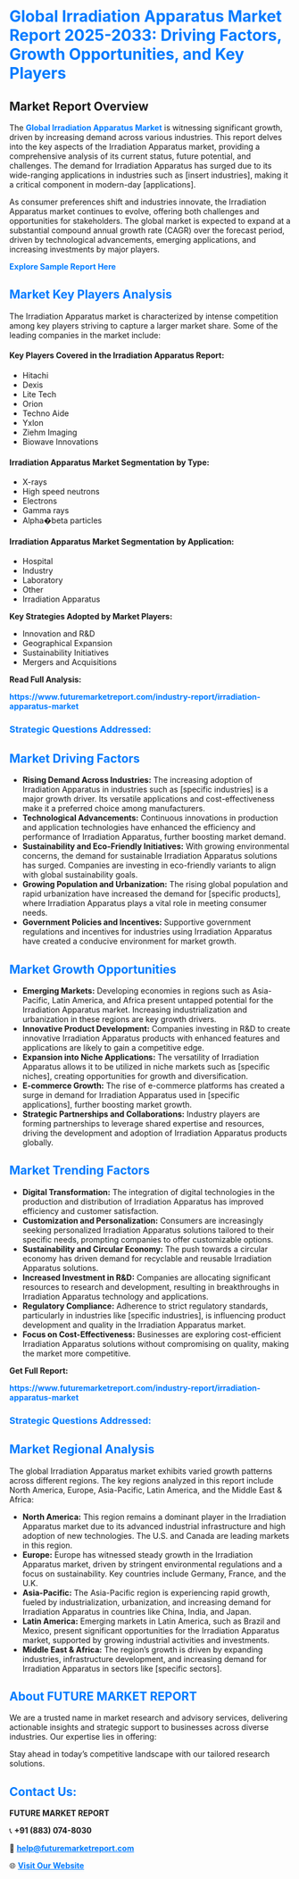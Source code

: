 <h1 style="color: #007BFF;">Global Irradiation Apparatus Market Report 2025-2033: Driving Factors, Growth Opportunities, and Key Players</h1>

<section id="overview">
<h2>Market Report Overview</h2>
<p>The <a href="https://www.futuremarketreport.com/industry-report/irradiation-apparatus-market" style="color: #007BFF; text-decoration: none;"><strong>Global Irradiation Apparatus Market</strong></a> is witnessing significant growth, driven by increasing demand across various industries. This report delves into the key aspects of the Irradiation Apparatus market, providing a comprehensive analysis of its current status, future potential, and challenges. The demand for Irradiation Apparatus has surged due to its wide-ranging applications in industries such as [insert industries], making it a critical component in modern-day [applications].</p>
<p>As consumer preferences shift and industries innovate, the Irradiation Apparatus market continues to evolve, offering both challenges and opportunities for stakeholders. The global market is expected to expand at a substantial compound annual growth rate (CAGR) over the forecast period, driven by technological advancements, emerging applications, and increasing investments by major players.</p>
</section>

<section id="overview">
<p><a href="https://www.futuremarketreport.com/request-sample/reportId=125245" style="color: #007BFF; text-decoration: none;"><strong>Explore Sample Report Here</strong></a></p>
</section>

<section id="key-players">
<h2 style="color: #007BFF;">Market Key Players Analysis</h2>
<p>The Irradiation Apparatus market is characterized by intense competition among key players striving to capture a larger market share. Some of the leading companies in the market include:</p>
<h4>Key Players Covered in the Irradiation Apparatus Report:</h4>
<ul><li>Hitachi</li><li>Dexis</li><li>Lite Tech</li><li>Orion</li><li>Techno Aide</li><li>Yxlon</li><li>Ziehm Imaging</li><li>Biowave Innovations</li></ul>
<h4>Irradiation Apparatus Market Segmentation by Type:</h4>
<ul><li>X-rays</li><li>High speed neutrons</li><li>Electrons</li><li>Gamma rays</li><li>Alpha�beta particles</li></ul>

<h4>Irradiation Apparatus Market Segmentation by Application:</h4>
<ul><li>Hospital</li><li>Industry</li><li>Laboratory</li><li>Other</li><li>Irradiation Apparatus</li></ul>
<p><strong>Key Strategies Adopted by Market Players:</strong></p>
<ul>
<li>Innovation and R&D</li>
<li>Geographical Expansion</li>
<li>Sustainability Initiatives</li>
<li>Mergers and Acquisitions</li>
</ul>
</section>

<section>
<p><strong>Read Full Analysis: </strong></p><a href="https://www.futuremarketreport.com/industry-report/irradiation-apparatus-market" style="color: #007BFF; text-decoration: none;"><strong>https://www.futuremarketreport.com/industry-report/irradiation-apparatus-market</strong></a>
<h3 style="color: #007BFF;">Strategic Questions Addressed:</h3>
</section>

<section id="driving-factors">
<h2 style="color: #007BFF;">Market Driving Factors</h2>
<ul>
<li><strong>Rising Demand Across Industries:</strong> The increasing adoption of Irradiation Apparatus in industries such as [specific industries] is a major growth driver. Its versatile applications and cost-effectiveness make it a preferred choice among manufacturers.</li>
<li><strong>Technological Advancements:</strong> Continuous innovations in production and application technologies have enhanced the efficiency and performance of Irradiation Apparatus, further boosting market demand.</li>
<li><strong>Sustainability and Eco-Friendly Initiatives:</strong> With growing environmental concerns, the demand for sustainable Irradiation Apparatus solutions has surged. Companies are investing in eco-friendly variants to align with global sustainability goals.</li>
<li><strong>Growing Population and Urbanization:</strong> The rising global population and rapid urbanization have increased the demand for [specific products], where Irradiation Apparatus plays a vital role in meeting consumer needs.</li>
<li><strong>Government Policies and Incentives:</strong> Supportive government regulations and incentives for industries using Irradiation Apparatus have created a conducive environment for market growth.</li>
</ul>
</section>

<section id="growth-opportunities">
<h2 style="color: #007BFF;">Market Growth Opportunities</h2>
<ul>
<li><strong>Emerging Markets:</strong> Developing economies in regions such as Asia-Pacific, Latin America, and Africa present untapped potential for the Irradiation Apparatus market. Increasing industrialization and urbanization in these regions are key growth drivers.</li>
<li><strong>Innovative Product Development:</strong> Companies investing in R&D to create innovative Irradiation Apparatus products with enhanced features and applications are likely to gain a competitive edge.</li>
<li><strong>Expansion into Niche Applications:</strong> The versatility of Irradiation Apparatus allows it to be utilized in niche markets such as [specific niches], creating opportunities for growth and diversification.</li>
<li><strong>E-commerce Growth:</strong> The rise of e-commerce platforms has created a surge in demand for Irradiation Apparatus used in [specific applications], further boosting market growth.</li>
<li><strong>Strategic Partnerships and Collaborations:</strong> Industry players are forming partnerships to leverage shared expertise and resources, driving the development and adoption of Irradiation Apparatus products globally.</li>
</ul>
</section>

<section id="trending-factors">
<h2 style="color: #007BFF;">Market Trending Factors</h2>
<ul>
<li><strong>Digital Transformation:</strong> The integration of digital technologies in the production and distribution of Irradiation Apparatus has improved efficiency and customer satisfaction.</li>
<li><strong>Customization and Personalization:</strong> Consumers are increasingly seeking personalized Irradiation Apparatus solutions tailored to their specific needs, prompting companies to offer customizable options.</li>
<li><strong>Sustainability and Circular Economy:</strong> The push towards a circular economy has driven demand for recyclable and reusable Irradiation Apparatus solutions.</li>
<li><strong>Increased Investment in R&D:</strong> Companies are allocating significant resources to research and development, resulting in breakthroughs in Irradiation Apparatus technology and applications.</li>
<li><strong>Regulatory Compliance:</strong> Adherence to strict regulatory standards, particularly in industries like [specific industries], is influencing product development and quality in the Irradiation Apparatus market.</li>
<li><strong>Focus on Cost-Effectiveness:</strong> Businesses are exploring cost-efficient Irradiation Apparatus solutions without compromising on quality, making the market more competitive.</li>
</ul>
</section>

<section>
<p><strong>Get Full Report: </strong></p><a href="https://www.futuremarketreport.com/industry-report/irradiation-apparatus-market" style="color: #007BFF; text-decoration: none;"><strong>https://www.futuremarketreport.com/industry-report/irradiation-apparatus-market</strong></a>
<h3 style="color: #007BFF;">Strategic Questions Addressed:</h3>
</section>


<section id="regional-analysis">
<h2 style="color: #007BFF;">Market Regional Analysis</h2>
<p>The global Irradiation Apparatus market exhibits varied growth patterns across different regions. The key regions analyzed in this report include North America, Europe, Asia-Pacific, Latin America, and the Middle East & Africa:</p>
<ul>
<li><strong>North America:</strong> This region remains a dominant player in the Irradiation Apparatus market due to its advanced industrial infrastructure and high adoption of new technologies. The U.S. and Canada are leading markets in this region.</li>
<li><strong>Europe:</strong> Europe has witnessed steady growth in the Irradiation Apparatus market, driven by stringent environmental regulations and a focus on sustainability. Key countries include Germany, France, and the U.K.</li>
<li><strong>Asia-Pacific:</strong> The Asia-Pacific region is experiencing rapid growth, fueled by industrialization, urbanization, and increasing demand for Irradiation Apparatus in countries like China, India, and Japan.</li>
<li><strong>Latin America:</strong> Emerging markets in Latin America, such as Brazil and Mexico, present significant opportunities for the Irradiation Apparatus market, supported by growing industrial activities and investments.</li>
<li><strong>Middle East & Africa:</strong> The region’s growth is driven by expanding industries, infrastructure development, and increasing demand for Irradiation Apparatus in sectors like [specific sectors].</li>
</ul>
</section>

<footer>
<h2 style="color: #007BFF;">About FUTURE MARKET REPORT</h2>
<p>We are a trusted name in market research and advisory services, delivering actionable insights and strategic support to businesses across diverse industries. Our expertise lies in offering:</p>

<p>Stay ahead in today’s competitive landscape with our tailored research solutions.</p>

<h2 style="color: #007BFF;">Contact Us:</h2>
<p><strong>FUTURE MARKET REPORT</strong></p>
<p>📞 <strong>+91 (883) 074-8030</strong></p>
<p>📧 <strong><a href="mailto:help@futuremarketreport.com" style="color: #007BFF;">help@futuremarketreport.com</a></strong></p>
<p>🌐 <strong><a href="https://www.futuremarketreport.com/" style="color: #007BFF;">Visit Our Website</a></strong></p>
</footer>